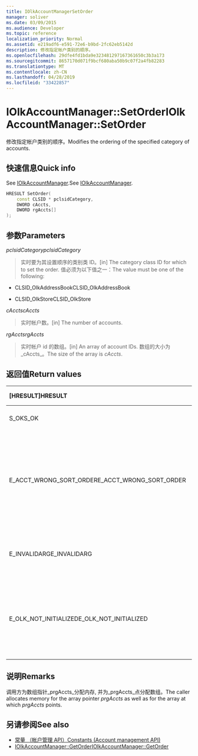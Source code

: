 ```yaml
---
title: IOlkAccountManagerSetOrder
manager: soliver
ms.date: 03/09/2015
ms.audience: Developer
ms.topic: reference
localization_priority: Normal
ms.assetid: e219adf6-e591-72e6-b9bd-2fc62eb5142d
description: 修改指定帐户类别的顺序。
ms.openlocfilehash: 29dfe4fd1bda9e323481297167361650c3b3a173
ms.sourcegitcommit: 8657170d071f9bcf680aba50b9c07f2a4fb82283
ms.translationtype: MT
ms.contentlocale: zh-CN
ms.lasthandoff: 04/28/2019
ms.locfileid: "33422857"
---
```

# <a name="iolkaccountmanagersetorder"></a><span data-ttu-id="5c2b9-103">IOlkAccountManager::SetOrder</span><span class="sxs-lookup"><span data-stu-id="5c2b9-103">IOlkAccountManager::SetOrder</span></span>

<span data-ttu-id="5c2b9-104">修改指定帐户类别的顺序。</span><span class="sxs-lookup"><span data-stu-id="5c2b9-104">Modifies the ordering of the specified category of accounts.</span></span>
  
## <a name="quick-info"></a><span data-ttu-id="5c2b9-105">快速信息</span><span class="sxs-lookup"><span data-stu-id="5c2b9-105">Quick info</span></span>

<span data-ttu-id="5c2b9-106">See [IOlkAccountManager](iolkaccountmanager.md).</span><span class="sxs-lookup"><span data-stu-id="5c2b9-106">See [IOlkAccountManager](iolkaccountmanager.md).</span></span>
  
```cpp
HRESULT SetOrder(
    const CLSID * pclsidCategory,
    DWORD cAccts,
    DWORD rgAccts[]
);

```

## <a name="parameters"></a><span data-ttu-id="5c2b9-107">参数</span><span class="sxs-lookup"><span data-stu-id="5c2b9-107">Parameters</span></span>

<span data-ttu-id="5c2b9-108">_pclsidCategory_</span><span class="sxs-lookup"><span data-stu-id="5c2b9-108">_pclsidCategory_</span></span>
  
> <span data-ttu-id="5c2b9-109">实时要为其设置顺序的类别类 ID。</span><span class="sxs-lookup"><span data-stu-id="5c2b9-109">[in] The category class ID for which to set the order.</span></span> <span data-ttu-id="5c2b9-110">值必须为以下值之一：</span><span class="sxs-lookup"><span data-stu-id="5c2b9-110">The value must be one of the following:</span></span>
    
   - <span data-ttu-id="5c2b9-111">CLSID_OlkAddressBook</span><span class="sxs-lookup"><span data-stu-id="5c2b9-111">CLSID_OlkAddressBook</span></span>
    
   - <span data-ttu-id="5c2b9-112">CLSID_OlkStore</span><span class="sxs-lookup"><span data-stu-id="5c2b9-112">CLSID_OlkStore</span></span>
    
<span data-ttu-id="5c2b9-113">_cAccts_</span><span class="sxs-lookup"><span data-stu-id="5c2b9-113">_cAccts_</span></span>
  
> <span data-ttu-id="5c2b9-114">实时帐户数。</span><span class="sxs-lookup"><span data-stu-id="5c2b9-114">[in] The number of accounts.</span></span>
    
<span data-ttu-id="5c2b9-115">_rgAccts_</span><span class="sxs-lookup"><span data-stu-id="5c2b9-115">_rgAccts_</span></span>
  
> <span data-ttu-id="5c2b9-116">实时帐户 id 的数组。</span><span class="sxs-lookup"><span data-stu-id="5c2b9-116">[in] An array of account IDs.</span></span> <span data-ttu-id="5c2b9-117">数组的大小为_cAccts_。</span><span class="sxs-lookup"><span data-stu-id="5c2b9-117">The size of the array is  _cAccts_.</span></span>
    
## <a name="return-values"></a><span data-ttu-id="5c2b9-118">返回值</span><span class="sxs-lookup"><span data-stu-id="5c2b9-118">Return values</span></span>

|<span data-ttu-id="5c2b9-119">**[HRESULT]**</span><span class="sxs-lookup"><span data-stu-id="5c2b9-119">**HRESULT**</span></span>|<span data-ttu-id="5c2b9-120">**说明**</span><span class="sxs-lookup"><span data-stu-id="5c2b9-120">**Description**</span></span>|
|:-----|:-----|
|<span data-ttu-id="5c2b9-121">S_OK</span><span class="sxs-lookup"><span data-stu-id="5c2b9-121">S_OK</span></span>  <br/> |<span data-ttu-id="5c2b9-122">调用成功。</span><span class="sxs-lookup"><span data-stu-id="5c2b9-122">The call succeeded.</span></span>  <br/> |
|<span data-ttu-id="5c2b9-123">E_ACCT_WRONG_SORT_ORDER</span><span class="sxs-lookup"><span data-stu-id="5c2b9-123">E_ACCT_WRONG_SORT_ORDER</span></span>  <br/> |<span data-ttu-id="5c2b9-124">新的排序顺序与旧的排序顺序具有不同的帐户数。</span><span class="sxs-lookup"><span data-stu-id="5c2b9-124">The new sort order has a different number of accounts than the old sort order.</span></span>  <br/> |
|<span data-ttu-id="5c2b9-125">E_INVALIDARG</span><span class="sxs-lookup"><span data-stu-id="5c2b9-125">E_INVALIDARG</span></span>  <br/> |<span data-ttu-id="5c2b9-126">一个或多个参数无效。</span><span class="sxs-lookup"><span data-stu-id="5c2b9-126">One or more arguments are invalid.</span></span>  <br/> |
|<span data-ttu-id="5c2b9-127">E_OLK_NOT_INITIALIZED</span><span class="sxs-lookup"><span data-stu-id="5c2b9-127">E_OLK_NOT_INITIALIZED</span></span>  <br/> |<span data-ttu-id="5c2b9-128">帐户管理器已初始化，不能使用。</span><span class="sxs-lookup"><span data-stu-id="5c2b9-128">The account manager has not been initialized for use.</span></span>  <br/> |
   
## <a name="remarks"></a><span data-ttu-id="5c2b9-129">说明</span><span class="sxs-lookup"><span data-stu-id="5c2b9-129">Remarks</span></span>

<span data-ttu-id="5c2b9-130">调用方为数组指针_prgAccts_分配内存, 并为_prgAccts_点分配数组。</span><span class="sxs-lookup"><span data-stu-id="5c2b9-130">The caller allocates memory for the array pointer  _prgAccts_ as well as for the array at which  _prgAccts_ points.</span></span> 
  
## <a name="see-also"></a><span data-ttu-id="5c2b9-131">另请参阅</span><span class="sxs-lookup"><span data-stu-id="5c2b9-131">See also</span></span>

- [<span data-ttu-id="5c2b9-132">常量 （帐户管理 API）</span><span class="sxs-lookup"><span data-stu-id="5c2b9-132">Constants (Account management API)</span></span>](constants-account-management-api.md)  
- [<span data-ttu-id="5c2b9-133">IOlkAccountManager::GetOrder</span><span class="sxs-lookup"><span data-stu-id="5c2b9-133">IOlkAccountManager::GetOrder</span></span>](iolkaccountmanager-getorder.md)

